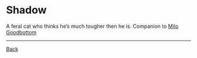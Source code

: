 # Shadow

A feral cat who thinks he’s much tougher then he is. Companion to [Milo Goodbottom](MiloGoodbottom.md)

---
[Back](./)